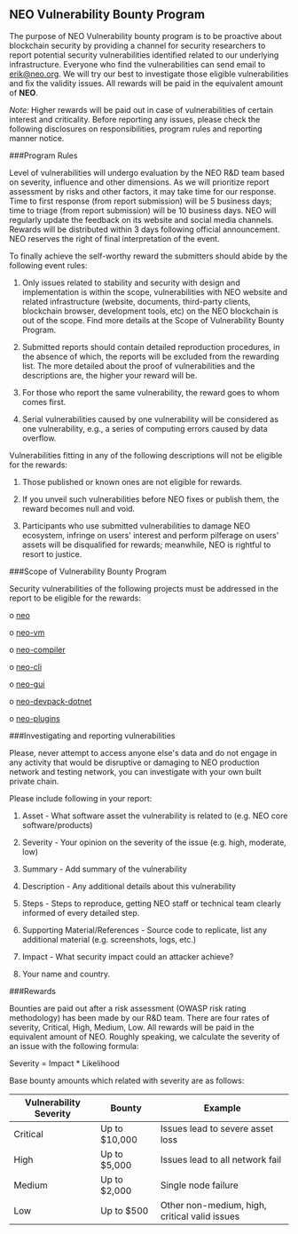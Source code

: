 ## NEO Vulnerability Bounty Program

The purpose of NEO Vulnerability bounty program is to be proactive about blockchain security by providing a channel for security researchers to report potential security vulnerabilities identified related to our underlying infrastructure. Everyone who find the vulnerabilities can send email to [erik@neo.org](mailto:erik@neo.org). We will try our best to investigate those eligible vulnerabilities and fix the validity issues. All rewards will be paid in the equivalent amount of **NEO**.

*Note:* Higher rewards will be paid out in case of vulnerabilities of certain interest and criticality. Before reporting any issues, please check the following disclosures on responsibilities, program rules and reporting manner notice.

###Program Rules

Level of vulnerabilities will undergo evaluation by the NEO R&D team based on severity, influence and other dimensions. As we will prioritize report assessment by risks and other factors, it may take time for our response. Time to first response (from report submission) will be 5 business days; time to triage (from report submission) will be 10 business days. NEO will regularly update the feedback on its website and social media channels. Rewards will be distributed within 3 days following official announcement. NEO reserves the right of final interpretation of the event.

To finally achieve the self-worthy reward the submitters should abide by the following event rules:

1. Only issues related to stability and security with design and implementation is within the scope, vulnerabilities with NEO website and related infrastructure (website, documents, third-party clients, blockchain browser, development tools, etc) on the NEO blockchain is out of the scope. Find more details at the Scope of Vulnerability Bounty Program.

2. Submitted reports should contain detailed reproduction procedures, in the absence of which, the reports will be excluded from the rewarding list. The more detailed about the proof of vulnerabilities and the descriptions are, the higher your reward will be.

3. For those who report the same vulnerability, the reward goes to whom comes first.

4. Serial vulnerabilities caused by one vulnerability will be considered as one vulnerability, e.g., a series of computing errors caused by data overflow.

Vulnerabilities fitting in any of the following descriptions will not be eligible for the rewards:

1. Those published or known ones are not eligible for rewards.

2. If you unveil such vulnerabilities before NEO fixes or publish them, the reward becomes null and void.

3. Participants who use submitted vulnerabilities to damage NEO ecosystem, infringe on users' interest and perform pilferage on users' assets will be disqualified for rewards; meanwhile, NEO is rightful to resort to justice.

###Scope of Vulnerability Bounty Program

Security vulnerabilities of the following projects must be addressed in the report to be eligible for the rewards:

o   [neo](https://github.com/neo-project/neo)

o   [neo-vm](https://github.com/neo-project/neo-vm)

o   [neo-compiler](https://github.com/neo-project/neo-compiler)

o   [neo-cli](https://github.com/neo-project/neo-cli)

o   [neo-gui](https://github.com/neo-project/neo-gui)

o   [neo-devpack-dotnet](https://github.com/neo-project/neo-devpack-dotnet)

o   [neo-plugins](https://github.com/neo-project/neo-plugins)

###Investigating and reporting vulnerabilities

Please, never attempt to access anyone else's data and do not engage in any activity that would be disruptive or damaging to NEO production network and testing network, you can investigate with your own built private chain.

Please include following in your report:

1. Asset - What software asset the vulnerability is related to (e.g. NEO core software/products) 

2. Severity - Your opinion on the severity of the issue (e.g. high, moderate, low) 

3. Summary - ­Add summary of the vulnerability 

4. Description -­ Any additional details about this vulnerability 

5. Steps - Steps to reproduce, getting NEO staff or technical team clearly informed of every detailed step.

6. Supporting Material/References ­- Source code to replicate, list any additional material (e.g. screenshots, logs, etc.) 

7. Impact - What security impact could an attacker achieve? 

8. Your name and country.

###Rewards

Bounties are paid out after a risk assessment (OWASP risk rating methodology) has been made by our R&D team. There are four rates of severity, Critical, High, Medium, Low. All rewards will be paid in the equivalent amount of NEO. Roughly speaking, we calculate the severity of an issue with the following formula:

Severity = Impact * Likelihood

Base bounty amounts which related with severity are as follows:

| Vulnerability Severity | Bounty        | Example                                       |
| ---------------------- | ------------- | --------------------------------------------- |
| Critical               | Up to $10,000 | Issues lead to severe asset loss              |
| High                   | Up to $5,000  | Issues lead to all network fail               |
| Medium                 | Up to $2,000  | Single node failure                           |
| Low                    | Up to $500    | Other non-medium, high, critical valid issues |

 